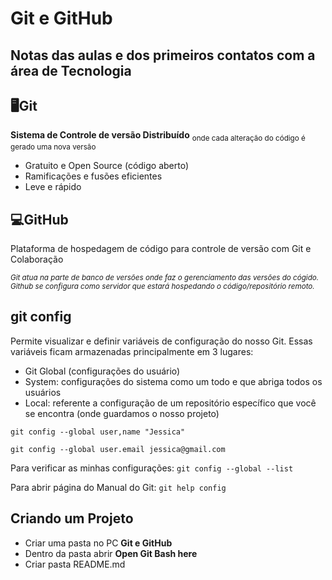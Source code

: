# Git e GitHub 

## Notas das aulas e dos primeiros contatos com a área de Tecnologia

## 🖥️Git
**Sistema de Controle de versão Distribuído**
<sub> onde cada alteração do código é gerado uma nova versão </sub>

* Gratuito e Open Source (código aberto)
* Ramificações e fusões eficientes
* Leve e rápido

## 💻GitHub
Plataforma de hospedagem de código para controle de versão com Git e Colaboração

<sub>*Git atua na parte de banco de versões onde faz o gerenciamento das versões do cógido.*
*Github se configura como servidor que estará hospedando o código/repositório remoto.*</sub>
## git config

Permite visualizar e definir variáveis de configuração do nosso Git. Essas variáveis ficam armazenadas principalmente em 3 lugares: 

- Git Global (configurações do usuário)
- System: configurações do sistema como um todo e que abriga todos os usuários
- Local: referente a configuração de um repositório específico que você se encontra (onde guardamos o nosso projeto)

`git config --global user,name "Jessica"`

`git config --global user.email jessica@gmail.com`

Para verificar as minhas configurações: `git config --global --list`

Para abrir página do Manual do Git: `git help config`



## Criando um Projeto
* Criar uma pasta no PC **Git e GitHub**
* Dentro da pasta abrir **Open Git Bash here**
* Criar pasta README.md


